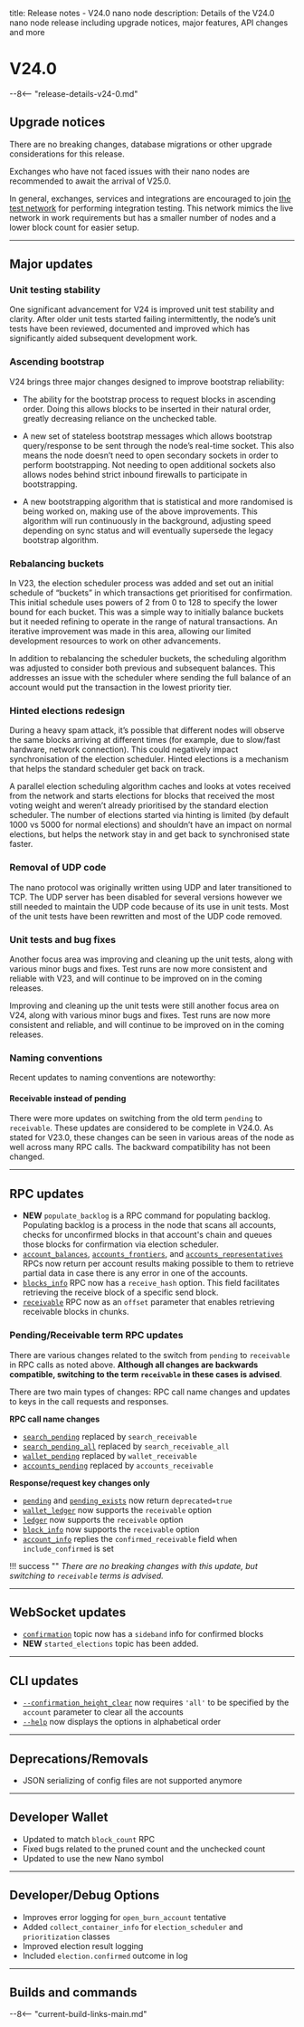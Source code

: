 title: Release notes - V24.0 nano node
description: Details of the V24.0 nano node release including upgrade notices, major features, API changes and more

# V24.0

--8<-- "release-details-v24-0.md"

## Upgrade notices

There are no breaking changes, database migrations or other upgrade considerations for this release.

Exchanges who have not faced issues with their nano nodes are recommended to await the arrival of V25.0.

In general, exchanges, services and integrations are encouraged to join [the test network](../running-a-node/test-network.md) for performing integration testing. This network mimics the live network in work requirements but has a smaller number of nodes and a lower block count for easier setup.

---

## Major updates

### Unit testing stability

One significant advancement for V24 is improved unit test stability and clarity. After older unit tests started failing intermittently, the node’s unit tests have been reviewed, documented and improved which has significantly aided subsequent development work.

### Ascending bootstrap

V24 brings three major changes designed to improve bootstrap reliability:

* The ability for the bootstrap process to request blocks in ascending order. Doing this allows blocks to be inserted in their natural order, greatly decreasing reliance on the unchecked table.

* A new set of stateless bootstrap messages which allows bootstrap query/response to be sent through the node’s real-time socket. This also means the node doesn’t need to open secondary sockets in order to perform bootstrapping. Not needing to open additional sockets also allows nodes behind strict inbound firewalls to participate in bootstrapping.

* A new bootstrapping algorithm that is statistical and more randomised is being worked on, making use of the above improvements. This algorithm will run continuously in the background, adjusting speed depending on sync status and will eventually supersede the legacy bootstrap algorithm.

### Rebalancing buckets

In V23, the election scheduler process was added and set out an initial schedule of “buckets” in which transactions get prioritised for confirmation. This initial schedule uses powers of 2 from 0 to 128 to specify the lower bound for each bucket. This was a simple way to initially balance buckets but it needed refining to operate in the range of natural transactions. An iterative improvement was made in this area, allowing our limited development resources to work on other advancements.

In addition to rebalancing the scheduler buckets, the scheduling algorithm was adjusted to consider both previous and subsequent balances. This addresses an issue with the scheduler where sending the full balance of an account would put the transaction in the lowest priority tier.

### Hinted elections redesign

During a heavy spam attack, it’s possible that different nodes will observe the same blocks arriving at different times (for example, due to slow/fast hardware, network connection). This could negatively impact synchronisation of the election scheduler. Hinted elections is a mechanism that helps the standard scheduler get back on track.

A parallel election scheduling algorithm caches and looks at votes received from the network and starts elections for blocks that received the most voting weight and weren’t already prioritised by the standard election scheduler. The number of elections started via hinting is limited (by default 1000 vs 5000 for normal elections) and shouldn’t have an impact on normal elections, but helps the network stay in and get back to synchronised state faster.

### Removal of UDP code

The nano protocol was originally written using UDP and later transitioned to TCP. The UDP server has been disabled for several versions however we still needed to maintain the UDP code because of its use in unit tests. Most of the unit tests have been rewritten and most of the UDP code removed.

### Unit tests and bug fixes

Another focus area was improving and cleaning up the unit tests, along with various minor bugs and fixes. Test runs are now more consistent and reliable with V23, and will continue to be improved on in the coming releases.

Improving and cleaning up the unit tests were still another focus area on V24, along with various minor bugs and fixes. Test runs are now more consistent and reliable, and will continue to be improved on in the coming releases.

### Naming conventions

Recent updates to naming conventions are noteworthy:

#### Receivable instead of pending

There were more updates on switching from the old term `pending` to `receivable`. These updates are considered to be complete in V24.0. As stated for V23.0, these changes can be seen in various areas of the node as well across many RPC calls. The backward compatibility has not been changed.

---

## RPC updates

* **NEW** `populate_backlog` is a RPC command for populating backlog. Populating backlog is a process in the node that scans all accounts, checks for unconfirmed blocks in that account's chain and queues those blocks for confirmation via election scheduler.
* [`account_balances`](https://docs.nano.org/commands/rpc-protocol/#accounts_balances), [`accounts_frontiers`](https://docs.nano.org/commands/rpc-protocol/#accounts_frontiers), and [`accounts_representatives`](https://docs.nano.org/commands/rpc-protocol/#accounts_representatives) RPCs now return per account results making possible to them to retrieve partial data in case there is any error in one of the accounts.
* [`blocks_info`](https://docs.nano.org/commands/rpc-protocol/#block_info) RPC now has a `receive_hash` option. This field facilitates retrieving the receive block of a specific send block.
* [`receivable`](https://docs.nano.org/commands/rpc-protocol/#receivable) RPC now as an `offset` parameter that enables retrieving receivable blocks in chunks.

### Pending/Receivable term RPC updates

There are various changes related to the switch from `pending` to `receivable` in RPC calls as noted above. **Although all changes are backwards compatible, switching to the term `receivable` in these cases is advised**.

There are two main types of changes: RPC call name changes and updates to keys in the call requests and responses.

**RPC call name changes**

* [`search_pending`](../commands/rpc-protocol.md#searchpending) replaced by `search_receivable`
* [`search_pending_all`](../commands/rpc-protocol.md#searchpendingall) replaced by `search_receivable_all`
* [`wallet_pending`](../commands/rpc-protocol.md#walletpending) replaced by `wallet_receivable`
* [`accounts_pending`](../commands/rpc-protocol.md#accountspending) replaced by `accounts_receivable`

**Response/request key changes only**

* [`pending`](../commands/rpc-protocol.md#pending) and [`pending_exists`](../commands/rpc-protocol.md#pending_exists) now return `deprecated=true`
* [`wallet_ledger`](../commands/rpc-protocol.md#wallet_ledger) now supports the `receivable` option
* [`ledger`](../commands/rpc-protocol.md#ledger) now supports the `receivable` option
* [`block_info`](../commands/rpc-protocol.md#block_info) now supports the `receivable` option
* [`account_info`](../commands/rpc-protocol.md#accountinfo) replies the `confirmed_receivable` field when `include_confirmed` is set

!!! success ""
    _There are no breaking changes with this update, but switching to `receivable` terms is advised._

---

## WebSocket updates

* [`confirmation`](../integration-guides/websockets.md#confirmations) topic now has a `sideband` info for confirmed blocks
* **NEW** `started_elections` topic has been added. 

---

## CLI updates 

* [`--confirmation_height_clear`](../commands/command-line-interface.md#--confirmationheightclear) now requires `'all'` to be specified by the `account` parameter to clear all the accounts
* [`--help`](../commands/command-line-interface.md#--help) now displays the options in alphabetical order

---

## Deprecations/Removals

* JSON serializing of config files are not supported anymore

---

## Developer Wallet

* Updated to match `block_count` RPC
* Fixed bugs related to the pruned count and the unchecked count
* Updated to use the new Nano symbol

---

## Developer/Debug Options

* Improves error logging for `open_burn_account` tentative
* Added `collect_container_info` for `election_scheduler` and `prioritization` classes
* Improved election result logging
* Included `election.confirmed` outcome in log

---

## Builds and commands

--8<-- "current-build-links-main.md"
